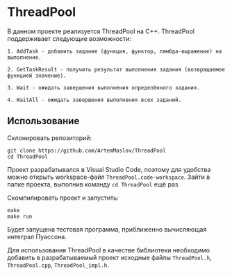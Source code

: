 # ThreadPool

В данном проекте реализуется ThreadPool на C++. ThreadPool поддерживает следующие возможности:
```
1. AddTask - добавить задание (функция, функтор, лямбда-выражение) на выполнение.

2. GetTaskResult - получить результат выполнения задания (возвращаемое функцией значение).

3. Wait - ожидать завершения выполнения определённого задания.

4. WaitAll - ожидать завершения выполнения всех заданий.
```

## Использование

Склонировать репозиторий:
```
git clone https://github.com/ArtemMaslov/ThreadPool
cd ThreadPool
```

Проект разрабатывался в Visual Studio Code, поэтому для удобства можно открыть workspace-файл `ThreadPool.code-workspace`.
Зайти в папке проекта, выполнив команду `cd ThreadPool` ещё раз.

Скомпилировать проект и запустить:
```
make
make run
```

Будет запущена тестовая программа, приближенно вычисляющая интеграл Пуассона.

Для использования ThreadPool в качестве библиотеки необходимо добавить в разрабатываемый проект исходные файлы `ThreadPool.h`, `ThreadPool.cpp`, `ThreadPool_impl.h`.